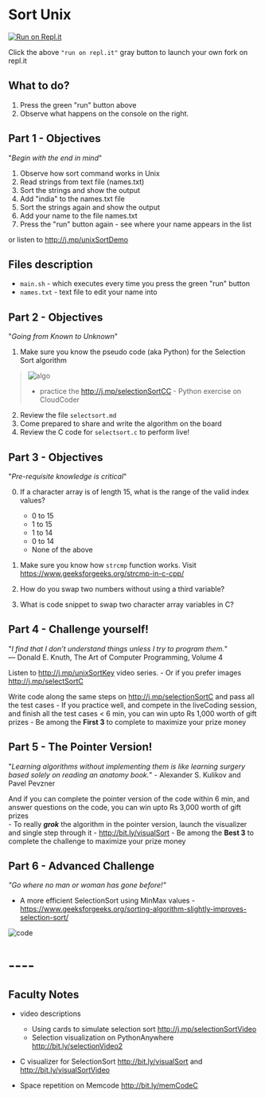 
# Sort Unix 
[![Run on Repl.it](https://repl.it/badge/github/kgashok/sortUnix)](https://repl.it/github/kgashok/sortUnix)

Click the above `"run on repl.it"` gray button to launch your own fork on repl.it 


## What to do? 
  1. Press the green "run" button above 
  2. Observe what happens on the console on the right. 

## Part 1 - Objectives 
"_Begin with the end in mind_"

  1. Observe how sort command works in Unix
  2. Read strings from text file (names.txt)
  3. Sort the strings and show the output
  4. Add "india" to the names.txt file 
  5. Sort the strings again and show the output
  6. Add your name to the file names.txt 
  7. Press the "run" button again - see where your name appears in the list   

  or listen to http://j.mp/unixSortDemo


## Files description 
  - `main.sh` - which executes every time you press the green "run" button  
  - `names.txt` - text file to edit your name into 


## Part 2 - Objectives  
"_Going from Known to Unknown_"

  1. Make sure you know the pseudo code (aka Python) for the Selection Sort algorithm
  > ![algo](https://i.imgur.com/iQbEbrf.jpg)
  > - practice the http://j.mp/selectionSortCC - Python exercise on CloudCoder 

  2. Review the file `selectsort.md` 
  3. Come prepared to share and write the algorithm on the board 
  4. Review the C code for `selectsort.c` to perform live! 

## Part 3 - Objectives  
"_Pre-requisite knowledge is critical_"  

  0. If a character array is of length 15, what is the range of the valid index values? 
     - 0 to 15 
     - 1 to 15 
     - 1 to 14
     - 0 to 14
     - None of the above
  
  1. Make sure you know how `strcmp` function works. Visit https://www.geeksforgeeks.org/strcmp-in-c-cpp/
  2. How do you swap two numbers without using a third variable?
  3. What is code snippet to swap two character array variables in C? 

## Part 4 - Challenge yourself! 
"_I find that I don’t understand things unless I try to program them._"   
 — Donald E. Knuth, The Art of Computer Programming, Volume 4  


Listen to http://j.mp/unixSortKey video series. 
    - Or if you prefer images http://j.mp/selectSortC

Write code along the same steps on http://j.mp/selectionSortC and pass all the test cases
    - If you practice well, and compete in the liveCoding session, and finish all the test cases < 6 min, you can win upto Rs 1,000 worth of gift prizes
    - Be among the **First 3** to complete to maximize your prize money

## Part 5 - The Pointer Version!
"_Learning algorithms without implementing them is like learning surgery based solely on reading an anatomy book._" - Alexander S. Kulikov and Pavel Pevzner

And if you can complete the pointer version of the code within 6 min, and answer questions on the code, you can win upto Rs 3,000 worth of gift prizes  
    - To really _**grok**_ the algorithm in the pointer version, launch the visualizer and single step through it - http://bit.ly/visualSort
    - Be among the **Best 3** to complete the challenge to maximize your prize money

## Part 6 - Advanced Challenge
_"Go where no man or woman has gone before!"_

- A more efficient SelectionSort using MinMax values - https://www.geeksforgeeks.org/sorting-algorithm-slightly-improves-selection-sort/

![code](https://i.imgur.com/o7K1gYB.jpg)

# ----

## Faculty Notes

- video descriptions
	-  Using cards to simulate selection sort http://j.mp/selectionSortVideo  
	- Selection visualization on PythonAnywhere http://bit.ly/selectionVideo2  

- C visualizer for SelectionSort http://bit.ly/visualSort and http://bit.ly/visualSortVideo

- Space repetition on Memcode http://bit.ly/memCodeC